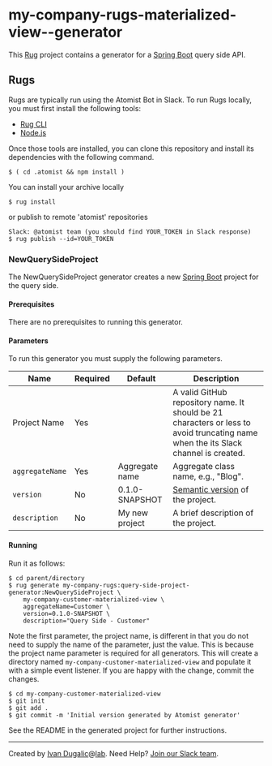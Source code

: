 # my-company-rugs-materialized-view--generator


This [Rug][rug] project contains a generator for a [Spring Boot][boot]
query side API.

[rug]: http://docs.atomist.com/

## Rugs

Rugs are typically run using the Atomist Bot in Slack. To run Rugs
locally, you must first install the following tools:

-   [Rug CLI][rug-cli]
-   [Node.js][node]

[rug-cli]: http://docs.atomist.com/user-guide/interfaces/cli/install/
[node]: https://nodejs.org/

Once those tools are installed, you can clone this repository and
install its dependencies with the following command.

```
$ ( cd .atomist && npm install )
```

You can install your archive locally
```
$ rug install
```
or publish to remote 'atomist' repositories

```
Slack: @atomist team (you should find YOUR_TOKEN in Slack response)
$ rug publish --id=YOUR_TOKEN
```

### NewQuerySideProject

The NewQuerySideProject generator creates a new [Spring
Boot][boot] project for the query side.

[boot]: https://projects.spring.io/spring-boot/

#### Prerequisites

There are no prerequisites to running this generator.

#### Parameters

To run this generator you must supply the following parameters.

Name | Required | Default | Description
-----|----------|---------|------------
Project Name | Yes | |  A valid GitHub repository name.  It should be 21 characters or less to avoid truncating name when the its Slack channel is created.
`aggregateName` | Yes | Aggregate name | Aggregate class name, e.g., "Blog".
`version` | No | 0.1.0-SNAPSHOT | [Semantic version][semver] of the project.
`description` | No | My new project | A brief description of the project.

[semver]: http://semver.org

#### Running

Run it as follows:

```
$ cd parent/directory
$ rug generate my-company-rugs:query-side-project-generator:NewQuerySideProject \
    my-company-customer-materialized-view \
    aggregateName=Customer \
    version=0.1.0-SNAPSHOT \
    description="Query Side - Customer"
```

Note the first parameter, the project name, is different in that you
do not need to supply the name of the parameter, just the value.  This
is because the project name parameter is required for all generators.
This will create a directory named `my-company-customer-materialized-view` and populate it
with a simple event listener.  If you are happy with the
change, commit the changes.

```
$ cd my-company-customer-materialized-view
$ git init
$ git add .
$ git commit -m 'Initial version generated by Atomist generator'
```

See the README in the generated project for further instructions.

---
Created by [Ivan Dugalic][idugalic]@[lab][lab].
Need Help?  [Join our Slack team][slack].

[idugalic]: http://idugalic.pro
[lab]: http://lab.idugalic.pro
[slack]: https://join.slack.com/t/idugalic/signup
